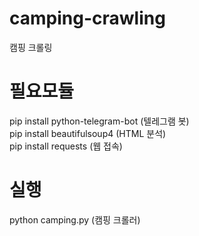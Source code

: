 # camping-crawling
캠핑 크롤링  

# 필요모듈
pip install python-telegram-bot (텔레그램 봇)  
pip install beautifulsoup4 (HTML 분석)  
pip install requests (웹 접속)  


# 실행
python camping.py (캠핑 크롤러)  


